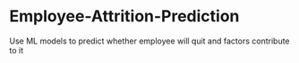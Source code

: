 # Employee-Attrition-Prediction
Use ML models to predict whether employee will quit and factors contribute to it
